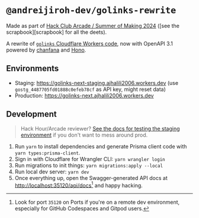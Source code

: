# `@andreijiroh-dev/golinks-rewrite`

Made as part of [Hack Club Arcade / Summer of Making 2024](https://hackclub.com/arcade) ([see the scrapbook][scrapbook] for all the deets).

A rewrite of [`golinks` Cloudflare Workers code](../golinks/), now with OpenAPI 3.1
powered by [chanfana](https://github.com/cloudflare/chanfana) and
[Hono](https://github.com/honojs/hono).

## Environments

- Staging: https://golinks-next-staging.ajhalili2006.workers.dev (use `gostg_4487705fd01888c0efeb78cf` as API key, might reset data)
- Production: https://golinks-next.ajhalili2006.workers.dev

## Development

> Hack Hour/Arcade reviewer? [See the docs for testing the staging environment](./docs/hackclub-arcade.md) if you don't want to mess around prod.

1. Run `yarn` to install dependencies and generate Prisma client code with `yarn types:prisma-client`.
2. Sign in with Cloudflare for Wrangler CLI: `yarn wrangler login`
3. Run migrations to init things: `yarn migrations:apply --local`
4. Run local dev server: `yarn dev`
5. Once everything up, open the Swagger-generated API docs at <http://localhost:35120/api/docs>[^1] and happy hacking.

[^1]: Look for port `35120` on Ports if you're on a remote dev environment, especially for GitHub Codespaces and Gitpod users.
